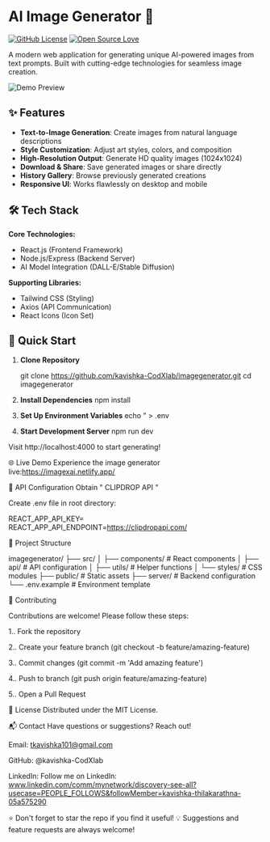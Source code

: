 
# AI Image Generator 🎨

[![GitHub License](https://img.shields.io/badge/license-MIT-blue.svg)](https://opensource.org/licenses/MIT)
[![Open Source Love](https://badges.frapsoft.com/os/v2/open-source.svg?v=103)](https://github.com/kavishka-CodXlab/imagegenerator)

A modern web application for generating unique AI-powered images from text prompts. Built with cutting-edge technologies for seamless image creation.

![Demo Preview](/assets/demo.gif) <!-- Add your demo gif/screenshot path -->

## ✨ Features

- **Text-to-Image Generation**: Create images from natural language descriptions
- **Style Customization**: Adjust art styles, colors, and composition
- **High-Resolution Output**: Generate HD quality images (1024x1024)
- **Download & Share**: Save generated images or share directly
- **History Gallery**: Browse previously generated creations
- **Responsive UI**: Works flawlessly on desktop and mobile

## 🛠 Tech Stack

**Core Technologies:**
- React.js (Frontend Framework)
- Node.js/Express (Backend Server)
- AI Model Integration (DALL-E/Stable Diffusion) <!-- Specify actual API used -->

**Supporting Libraries:**
- Tailwind CSS (Styling)
- Axios (API Communication)
- React Icons (Icon Set)

## 🚀 Quick Start

1. **Clone Repository**
   
   git clone https://github.com/kavishka-CodXlab/imagegenerator.git
   cd imagegenerator

 2. **Install Dependencies**
 npm install

 3. **Set Up Environment Variables**
    echo " > .env

 4. **Start Development Server**
  npm run dev

Visit http://localhost:4000 to start generating!


🌐 Live Demo
Experience the image generator live:https://imagexai.netlify.app/

🔧 API Configuration
Obtain " CLIPDROP API "

Create .env file in root directory:

REACT_APP_API_KEY=
REACT_APP_API_ENDPOINT=https://clipdropapi.com/

📂 Project Structure

imagegenerator/
├── src/
│   ├── components/    # React components
│   ├── api/           # API configuration
│   ├── utils/         # Helper functions
│   └── styles/        # CSS modules
├── public/            # Static assets
├── server/            # Backend configuration
└── .env.example       # Environment template


🤝 Contributing

Contributions are welcome! Please follow these steps:

1.. Fork the repository

2.. Create your feature branch (git checkout -b feature/amazing-feature)

3.. Commit changes (git commit -m 'Add amazing feature')

4.. Push to branch (git push origin feature/amazing-feature)

5.. Open a Pull Request



📄 License
Distributed under the MIT License. 

📬 Contact
Have questions or suggestions? Reach out!

Email: tkavishka101@gmail.com

GitHub: @kavishka-CodXlab

LinkedIn: Follow me on LinkedIn: www.linkedin.com/comm/mynetwork/discovery-see-all?usecase=PEOPLE_FOLLOWS&followMember=kavishka-thilakarathna-05a575290
     

⭐ Don't forget to star the repo if you find it useful!
💡 Suggestions and feature requests are always welcome!
    


   

